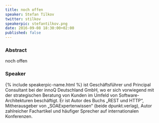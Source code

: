 ```yaml
---
title: noch offen
speaker: Stefan Tilkov
twitter: stilkov
speakerpic: stefantilkov.png
date: 2016-09-08 18:30:00+02:00
published: false
---
```


### Abstract

noch offen

### Speaker

{% include speakerpic-name.html %} ist Geschäftsführer und Principal Consultant bei der innoQ Deutschland GmbH, wo er sich vorwiegend mit der strategischen Beratung von Kunden im Umfeld von Software-Architekturen beschäftigt. Er ist Autor des Buchs „REST und HTTP“, Mitherausgeber von „SOAExpertenwissen“ (beide dpunkt.verlag), Autor zahlreicher Fachartikel und häufiger Sprecher auf internationalen Konferenzen.
